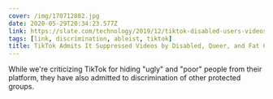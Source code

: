 ```yaml
---
cover: /img/170712882.jpg
date: 2020-05-29T20:34:23.577Z
link: https://slate.com/technology/2019/12/tiktok-disabled-users-videos-suppressed.html?
tags: [link, discrimination, ableist, tiktok]
title: TikTok Admits It Suppressed Videos by Disabled, Queer, and Fat Creators
---
```


While we're criticizing TikTok for hiding "ugly" and "poor" people from their platform, they have also admitted to discrimination of other protected groups.
